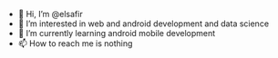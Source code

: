 - 👋 Hi, I’m @elsafir
- 👀 I’m interested in web and android development and data science
- 🌱 I’m currently learning android mobile development
- 📫 How to reach me is nothing

<!---
elsafir/elsafir is a ✨ special ✨ repository because its `README.md` (this file) appears on your GitHub profile.
You can click the Preview link to take a look at your changes.
--->
